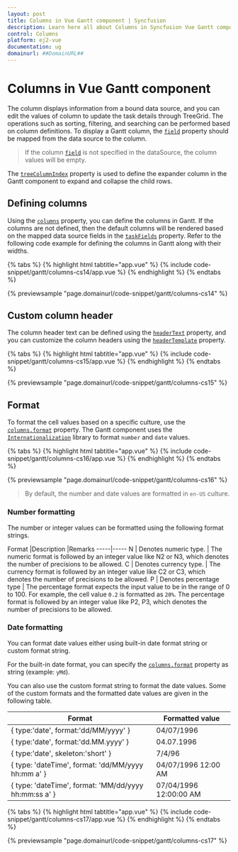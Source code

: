 ```yaml
---
layout: post
title: Columns in Vue Gantt component | Syncfusion
description: Learn here all about Columns in Syncfusion Vue Gantt component of Syncfusion Essential JS 2 and more.
control: Columns 
platform: ej2-vue
documentation: ug
domainurl: ##DomainURL##
---
```


# Columns in Vue Gantt component

The column displays information from a bound data source, and you can edit the values of column to update the task details through TreeGrid. The operations such as sorting, filtering, and searching can be performed based on column definitions. To display a Gantt column, the [`field`](https://ej2.syncfusion.com/vue/documentation/api/gantt/column/#field) property should be mapped from the data source to the column.

> If the column [`field`](https://ej2.syncfusion.com/vue/documentation/api/gantt/column/#field) is not specified in the dataSource, the column values will be empty.

The [`treeColumnIndex`](https://ej2.syncfusion.com/vue/documentation/api/gantt/#treecolumnindex) property is used to define the expander column in the Gantt component to expand and collapse the child rows.

## Defining columns

Using the [`columns`](https://ej2.syncfusion.com/vue/documentation/api/gantt/#columns) property, you can define the columns in Gantt. If the columns are not defined, then the default columns will be rendered based on the mapped data source fields in the [`taskFields`](https://ej2.syncfusion.com/vue/documentation/api/gantt/#taskfields) property. Refer to the following code example for defining the columns in Gantt along with their widths.

{% tabs %}
{% highlight html tabtitle="app.vue" %}
{% include code-snippet/gantt/columns-cs14/app.vue %}
{% endhighlight %}
{% endtabs %}
        
{% previewsample "page.domainurl/code-snippet/gantt/columns-cs14" %}

## Custom column header

The column header text can be defined using the [`headerText`](https://ej2.syncfusion.com/vue/documentation/api/gantt/column/#headertext) property, and you can customize the column headers using the [`headerTemplate`](https://ej2.syncfusion.com/vue/documentation/api/gantt/column/#headertemplate) property.

{% tabs %}
{% highlight html tabtitle="app.vue" %}
{% include code-snippet/gantt/columns-cs15/app.vue %}
{% endhighlight %}
{% endtabs %}
        
{% previewsample "page.domainurl/code-snippet/gantt/columns-cs15" %}

## Format

To format the cell values based on a specific culture, use the [`columns.format`](https://ej2.syncfusion.com/vue/documentation/api/gantt/column/#format) property. The Gantt component uses the [`Internationalization`](../../common/internationalization/) library to format `number` and `date` values.

{% tabs %}
{% highlight html tabtitle="app.vue" %}
{% include code-snippet/gantt/columns-cs16/app.vue %}
{% endhighlight %}
{% endtabs %}
        
{% previewsample "page.domainurl/code-snippet/gantt/columns-cs16" %}

> By default, the number and date values are formatted in `en-US` culture.

### Number formatting

The number or integer values can be formatted using the following format strings.

Format |Description |Remarks
-----|-----
N | Denotes numeric type. | The numeric format is followed by an integer value like N2 or N3, which denotes the number of precisions to be allowed.
C | Denotes currency type. | The currency format is followed by an integer value like C2 or C3, which denotes the number of precisions to be allowed.
P | Denotes percentage type | The percentage format expects the input value to be in the range of 0 to 100. For example, the cell value `0.2` is formatted as `20%`. The percentage format is followed by an integer value like P2, P3, which denotes the number of precisions to be allowed.

### Date formatting

You can format date values either using built-in date format string or custom format string.

For the built-in date format, you can specify the [`columns.format`](https://ej2.syncfusion.com/vue/documentation/api/gantt/column/#format) property as string (example: `yMd`).

You can also use the custom format string to format the date values. Some of the custom formats and the formatted date values are given in the following table.

Format | Formatted value
-----|-----
{ type:'date', format:'dd/MM/yyyy' } | 04/07/1996
{ type:'date', format:'dd.MM.yyyy' } | 04.07.1996
{ type:'date', skeleton:'short' } | 7/4/96
{ type: 'dateTime', format: 'dd/MM/yyyy hh:mm a' } | 04/07/1996 12:00 AM
{ type: 'dateTime', format: 'MM/dd/yyyy hh:mm:ss a' } | 07/04/1996 12:00:00 AM

{% tabs %}
{% highlight html tabtitle="app.vue" %}
{% include code-snippet/gantt/columns-cs17/app.vue %}
{% endhighlight %}
{% endtabs %}
        
{% previewsample "page.domainurl/code-snippet/gantt/columns-cs17" %}